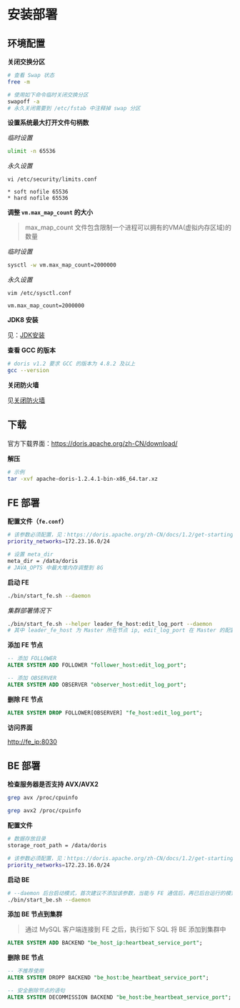 # 安装部署

## 环境配置

**关闭交换分区**

```sh
# 查看 Swap 状态
free -m

# 使用如下命令临时关闭交换分区
swapoff -a
# 永久关闭需要到 /etc/fstab 中注释掉 swap 分区
```

**设置系统最大打开文件句柄数**

*临时设置*

```sh
ulimit -n 65536
```

*永久设置*

```
vi /etc/security/limits.conf

* soft nofile 65536
* hard nofile 65536
```

**调整 `vm.max_map_count` 的大小**

> max_map_count 文件包含限制一个进程可以拥有的VMA(虚拟内存区域)的数量

*临时设置*

```sh
sysctl -w vm.max_map_count=2000000
```

*永久设置*

```
vim /etc/sysctl.conf

vm.max_map_count=2000000
```

<!--

**时钟同步**

见[时钟同步](../../linux/NTP服务.md)

-->

**JDK8 安装**

见：[JDK安装](../../java/安装部署.md)

**查看 GCC 的版本**

```sh
# doris v1.2 要求 GCC 的版本为 4.8.2 及以上
gcc --version
```

**关闭防火墙**

见[关闭防火墙](../../linux/防火墙.md)

## 下载

官方下载界面：<https://doris.apache.org/zh-CN/download/>

**解压**

```sh
# 示例
tar -xvf apache-doris-1.2.4.1-bin-x86_64.tar.xz
```

## FE 部署

**配置文件（`fe.conf`）**

```sh
# 该参数必须配置，见：https://doris.apache.org/zh-CN/docs/1.2/get-starting/
priority_networks=172.23.16.0/24

# 设置 meta_dir
meta_dir = /data/doris
# JAVA_OPTS 中最大堆内存调整到 8G
```

**启动 FE**

```sh
./bin/start_fe.sh --daemon
```

*集群部署情况下*

```sh
./bin/start_fe.sh --helper leader_fe_host:edit_log_port --daemon
# 其中 leader_fe_host 为 Master 所在节点 ip, edit_log_port 在 Master 的配置文件 fe.conf 中。--helper 参数仅在 follower 和 observer 第一次启动时才需要。
```

**添加 FE 节点**

```sql
-- 添加 FOLLOWER
ALTER SYSTEM ADD FOLLOWER "follower_host:edit_log_port";

-- 添加 OBSERVER
ALTER SYSTEM ADD OBSERVER "observer_host:edit_log_port";
```

**删除 FE 节点**

```sql
ALTER SYSTEM DROP FOLLOWER[OBSERVER] "fe_host:edit_log_port";
```

**访问界面**

<http://fe_ip:8030>

## BE 部署

**检查服务器是否支持 AVX/AVX2**

```sh
grep avx /proc/cpuinfo

grep avx2 /proc/cpuinfo
```

<!--
**操作系统设置**

```sh
sysctl -w vm.max_map_count=2000000

# 临时设置文件句柄数
ulimit -n 65536

# 设置系统最大打开文件句柄数
vi /etc/security/limits.conf

* soft nofile 65536
* hard nofile 65536
```
-->

**配置文件**

```sh
# 数据存放目录
storage_root_path = /data/doris

# 该参数必须配置，见：https://doris.apache.org/zh-CN/docs/1.2/get-starting/
priority_networks=172.23.16.0/24
```

**启动 BE**

```sh
# --daemon 后台启动模式，首次建议不添加该参数，当能与 FE 通信后，再已后台运行的模式进行启动
./bin/start_be.sh --daemon
```

**添加 BE 节点到集群**

> 通过 MySQL 客户端连接到 FE 之后，执行如下 SQL 将 BE 添加到集群中

```sql
ALTER SYSTEM ADD BACKEND "be_host_ip:heartbeat_service_port";
```

**删除 BE 节点**

```sql
-- 不推荐使用
ALTER SYSTEM DROPP BACKEND "be_host:be_heartbeat_service_port";

-- 安全删除节点的语句
ALTER SYSTEM DECOMMISSION BACKEND "be_host:be_heartbeat_service_port";
```